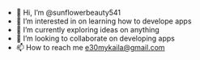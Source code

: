 - 👋 Hi, I’m @sunflowerbeauty541
- 👀 I’m interested in on learning how to develope apps 
- 🌱 I’m currently exploring ideas on anything
- 💞️ I’m looking to collaborate on developing apps
- 📫 How to reach me e30mykaila@gmail.com

<!---
sunflowerbeauty541/sunflowerbeauty541 is a ✨ special ✨ repository because its `README.md` (this file) appears on your GitHub profile.
You can click the Preview link to take a look at your changes.
--->
